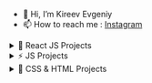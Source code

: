 - 👋 Hi, I’m Kireev Evgeniy
- 📫 How to reach me : [Instagram](https://instagram.com/ev_kireev?igshid=NmNmNjAwNzg=) 
	 
 <details><summary>🚀 React JS Projects</summary>
  
   1. [Start-Next.js](https://next-js-sable-six.vercel.app/).
   1. [Blogofolio React](https://evgkireev.github.io/Blogofolio/) in developing...
   3. [Pizza-shop React](https://evgkireev.github.io/React-pizza/).
   4. [To-do React](https://evgkireev.github.io/todo-react-2/).
   5. [Photo Gallery React](https://evgkireev.github.io/photos-gallery/).
   6. [Currency Converter React](https://evgkireev.github.io/Currency-converter/).
   7. [Gues List React](https://evgkireev.github.io/Guest-list/).
   8. [Quiz React](https://evgkireev.github.io/quiz/).
   9. [Counter React](https://evgkireev.github.io/Counter/).
   10. [Modal React](https://evgkireev.github.io/modal/).
   11. covid-19 in developing.
  
</details>
  <details><summary>⚡ JS Projects</summary>
  
   1. [Trello JS](https://evgkireev.github.io/trello/).
   2. [To-do JS](https://evgkireev.github.io/todo-app/).
  
</details>
  <details><summary>🌱 CSS & HTML Projects</summary>
  
   1. [Shop HIMO](https://evgkireev.github.io/HIMO).
   2. [PROTOTYPES AXIT](https://evgkireev.github.io/AXIT/).
   3. [PROTOTYPES ActiveBox](https://evgkireev.github.io/ActiveBox/).
   4. Online store MARCHO.
   5. Online store GLEE.
  
</details>


